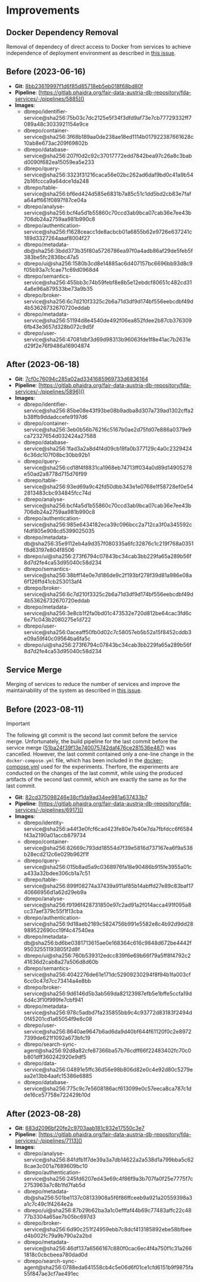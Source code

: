 # Improvements

## Docker Dependency Removal

Removal of dependecy of direct access to Docker from services to achieve independence of deployment environment as described in [this issue](https://gitlab.phaidra.org/fair-data-austria-db-repository/fda-services/-/issues/319).


## Before (2023-06-16)

- **Git**: [8bb23619997f1d6f85d85718eb5eb018f68bd80f](https://gitlab.phaidra.org/fair-data-austria-db-repository/fda-services/-/tree/8bb23619997f1d6f85d85718eb5eb018f68bd80f)
- **Pipeline**: [https://gitlab.phaidra.org/fair-data-austria-db-repository/fda-services/-/pipelines/5885]()
- **Images**:
    - dbrepo/identifier-service@sha256:75b03c7dc2125e5f34f3dfd9af73e7cb77729332ff7089a48c3033921154e9ce
    - dbrepo/container-service@sha256:3f68b189aa0de238ae18ed1114b017922387661628c10ab8e673ac209f69802b
    - dbrepo/database-service@sha256:207f0d2c92c37017772edd7842bea97c26a8c3babd0090f682ea15059ea5e233
    - dbrepo/query-service@sha256:3323f31216caca56e02bc262ad6daf9bd0c41a9b542b16fccca9a64dce1da248
    - dbrepo/table-service@sha256:bf6ed424d585e6831b7a85c51c1dd5bd2cb83e7fafa64aff661f0897f87ce04a
    - dbrepo/analyse-service@sha256:bcf4a5d1b55860c70ccd3ab9bca07cab36e7ee43b706db24a2759aa981b990c8
    - dbrepo/authentication-service@sha256:f1628ceacc1de8acbcb01a6855b62e9726e637241c189d3327264aaaf8004f27
    - dbrepo/metadata-db@sha256:3bdd373b35f80a5726786ea97f0a4adb86af29de5feb5f383be5fc2836bc47a5
    - dbrepo/ui@sha256:1580b3cd8e14885ac6d407157bc6696bb93d8c9f05b93a7c1cae71c69d0968d4
    - dbrepo/semantics-service@sha256:455bb3c74b59febf8e8b5e12ebdcf80651c482cd314a6e96a879533be73a9b35
    - dbrepo/broker-service@sha256:6c7d210f3325c2b6a71d3df9d174bf556eebcdbf49d4b53626732670720eddab
    - dbrepo/metadata-service@sha256:51194d8e4540de492f06ea852fdee2b87cb3763096fb43e3657d328b072c9d5f
    - dbrepo/user-service@sha256:47081dbf3d69d98313b96063fde1f8e41ac7b2631ed29f2e76f9486a16904874


## After (2023-06-18)

- **Git**: [7cf0c76094c285a02ad3341685969733d6836164](https://gitlab.phaidra.org/fair-data-austria-db-repository/fda-services/-/tree/7cf0c76094c285a02ad3341685969733d6836164)
- **Pipeline**: [https://gitlab.phaidra.org/fair-data-austria-db-repository/fda-services/-/pipelines/5896]()
- **Images**:
    - dbrepo/identifier-service@sha256:85be08e43f93be08b9adba8d307a739ad1302cffa2b38ffb9ddadccefe9197d6
    - dbrepo/container-service@sha256:3eb0b56b76216c5167b0ae2d75fd07e886a0379e9ca72327654d032424a27588
    - dbrepo/database-service@sha256:1fad3a2a8d4f4d09cb18fa0b377129c4a0c23294246c36dc107f08bc30bb92b1
    - dbrepo/query-service@sha256:cd18f4f8831ca1968eb74713ff034a0d89d14905278e50ad2a8778d715d76f99
    - dbrepo/table-service@sha256:93ed69a9c42fd50dbb343e1e0768e1f58728ef0e542813483cbc934845fcc74d
    - dbrepo/analyse-service@sha256:bcf4a5d1b55860c70ccd3ab9bca07cab36e7ee43b706db24a2759aa981b990c8
    - dbrepo/authentication-service@sha256:985e6434182eca39c096bcc2a712ca3f0a345592cf4df805e908cd5399025035
    - dbrepo/metadata-db@sha256:35e9112eb4a9d357f080335a6fc32876c1c219f768a0351f8d63197e804f8506
    - dbrepo/ui@sha256:273f6794c07843bc34cab3bb229fa65a289b56f8d7d2fe4ca53d95040c58d234
    - dbrepo/semantics-service@sha256:38bff14e0e7d186de9c2f193bf278f39d81a986e08a6f126ffd41cb253013af4
    - dbrepo/broker-service@sha256:6c7d210f3325c2b6a71d3df9d174bf556eebcdbf49d4b53626732670720eddab
    - dbrepo/metadata-service@sha256:3e8cb1f2fa0bd01c473532e720d812be64cac3fd6c6e71c043b2080275e1d722
    - dbrepo/user-service@sha256:0aceaff50fb0d02c7c58057eb5b52a15f8452cddb3e09a59f40c09564ba6fa5c
    - dbrepo/ui@sha256:273f6794c07843bc34cab3bb229fa65a289b56f8d7d2fe4ca53d95040c58d234



## Service Merge

Merging of services to reduce the number of services and improve the maintainability of the system as described in [this issue](https://gitlab.phaidra.org/fair-data-austria-db-repository/fda-services/-/issues/327).

## Before (2023-08-11)

> [!IMPORTANT]  
> The following git commit is the second last commit before the service merge. Unfortunately, the build pipeline for the last commit before the service merge ([51ba24f39f13e740075742daf476ce281536e487](https://gitlab.phaidra.org/fair-data-austria-db-repository/fda-services/-/tree/51ba24f39f13e740075742daf476ce281536e487)) was cancelled. However, the last commit contained only a one-line change in the `docker-compose.yml` file, which has been included in the [docker-compose.yml](compose/service-merge/before/docker-compose.yml) used for the experiments. Therfore, the experiments are conducted on the changes of the last commit, while using the produced artifacts of the second last commit, which are exactly the same as for the last commit.

- **Git**: [82cd375098246e38cf1da9ad34ee981a637433b7](https://gitlab.phaidra.org/fair-data-austria-db-repository/fda-services/-/tree/82cd375098246e38cf1da9ad34ee981a637433b7)
- **Pipeline**: [https://gitlab.phaidra.org/fair-data-austria-db-repository/fda-services/-/pipelines/6917]()
- **Images**:
    - dbrepo/identity-service@sha256:a44f3e0fcf6cad423fe80e7b40e7da7fbfdcc6f6584f43a2190a01accb879734
    - dbrepo/container-service@sha256:82669c793dd18554d7f39e5816d737167ea6f9a538b28ecd212c6e029b962f1f
    - dbrepo/query-service@sha256:015b8ad5a9c0368976fa18e90486b915fe3955a01ca433a32bdee306cb1a7c51
    - dbrepo/table-service@sha256:899f08274a37439a911af85b14abffd27e89c83baf1740666956d1a62d29eb9a
    - dbrepo/analyse-service@sha256:f9196f428731850e97c2ad91a2f014acca491f095a8cc37aef379c55f1f13cba
    - dbrepo/authentication-service@sha256:9d18aeb2189c5824756b991e5582e8c4b92d9dd28989522690cc19f4c47540ea 
    - dbrepo/metadata-db@sha256:bd6be0381713615ae0e168364c616c9848d672be4442f95032551193805f2d8f
    - dbrepo/ui@sha256:760b539312edcc839f6e69b66f79a5ff8f4792c241636d2cab8a27a506d8d60b
    - dbrepo/semantics-service@sha256:4042276de61e171dc52909230294f8f94b1fa003cf6cc0c47d7cc73414a4e8bb
    - dbrepo/broker-service@sha256:9d6146d5b3ab569da82123987efb5e1bffe5ccfa19d6d4c3f10f999fe7cbf941
    - dbrepo/metadata-service@sha256:978c5adbd7fa235855bb9c4c93772d83183f2494d0f45201cd1a65054f9e8c08
    - dbrepo/user-service@sha256:8640ae9647b6ad6da9d40bf644f61120f0c2e89727399de621f1092a673bfc19
    - dbrepo/search-sync-agent@sha256:92d8a82cfe87366ba57b76cdff66f22483402fc70c0b801dff360242920e9df5
    - dbrepo/data-service@sha256:04891e5ffc36d56e98b806d82e0c4e92d80c5279eaa2e13bb4aafc15386e6885
    - dbrepo/database-service@sha256:775c9c7e5608186acf613099e0c57eeca8ca787c1dde16ce57758e722429b10d


## After (2023-08-28)

- **Git**: [683d2096bf20fe2c9703aab181c932e17550c3e7](https://gitlab.phaidra.org/fair-data-austria-db-repository/fda-services/-/tree/683d2096bf20fe2c9703aab181c932e17550c3e7)
- **Pipeline**: [https://gitlab.phaidra.org/fair-data-austria-db-repository/fda-services/-/pipelines/7113]()
- **Images**:
    - dbrepo/analyse-service@sha256:84fdfb1f7de39a3a7db14622a2a538d1a799bba5c628cae3c001a7689609bc10
    - dbrepo/authentication-service@sha256:245fd6207ed43e69c4f86f9a3b707fa0f25e7775f7c2753963a7c8b1fd7fab5d 
    - dbrepo/metadata-db@sha256:501be1137c08133908a5f6f86ffceeb9a921a20559398a3a1c7c49c1f4264e2a
    - dbrepo/ui@sha256:87b29b62ba3a1c0efffaf44b69c77483affc22c4877b3304a65ae7b05bc697d3
    - dbrepo/broker-service@sha256:6d90c251f24959ebb7c8dcf413185892ebe58bfbeed4b002fc79a9b790a2a2bd
    - dbrepo/metadata-service@sha256:46df137a6566167c880f0cac6ec4f4a750f1c31a2661818c0cbcbeea780dad0d
    - dbrepo/search-sync-agent@sha256:0788eda641558cb4c5e06d6f01ce1cfd6151b9f9875fa55f847ae3cf7ae491ec
